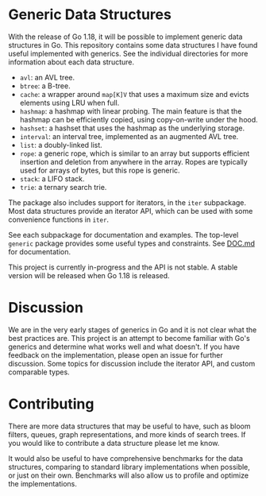 # Generic Data Structures

With the release of Go 1.18, it will be possible to implement generic data
structures in Go. This repository contains some data structures I have found
useful implemented with generics. See the individual directories for more
information about each data structure.

* `avl`: an AVL tree.
* `btree`: a B-tree.
* `cache`: a wrapper around `map[K]V` that uses a maximum size and evicts
  elements using LRU when full.
* `hashmap`: a hashmap with linear probing. The main feature is that
  the hashmap can be efficiently copied, using copy-on-write under the hood.
* `hashset`: a hashset that uses the hashmap as the underlying storage.
* `interval`: an interval tree, implemented as an augmented AVL tree.
* `list`: a doubly-linked list.
* `rope`: a generic rope, which is similar to an array but supports efficient
  insertion and deletion from anywhere in the array. Ropes are typically used
  for arrays of bytes, but this rope is generic.
* `stack`: a LIFO stack.
* `trie`: a ternary search trie.

The package also includes support for iterators, in the `iter` subpackage.
Most data structures provide an iterator API, which can be used with some
convenience functions in `iter`.

See each subpackage for documentation and examples. The top-level `generic`
package provides some useful types and constraints. See [DOC.md](DOC.md)
for documentation.

This project is currently in-progress and the API is not stable. A stable
version will be released when Go 1.18 is released.

# Discussion

We are in the very early stages of generics in Go and it is not clear what the
best practices are. This project is an attempt to become familiar with Go's
generics and determine what works well and what doesn't. If you have feedback
on the implementation, please open an issue for further discussion. Some topics
for discussion include the iterator API, and custom comparable types.

# Contributing

There are more data structures that may be useful to have, such as bloom
filters, queues, graph representations, and more kinds of search trees.
If you would like to contribute a data structure please let me know.

It would also be useful to have comprehensive benchmarks for the data
structures, comparing to standard library implementations when possible, or
just on their own. Benchmarks will also allow us to profile and optimize
the implementations.
